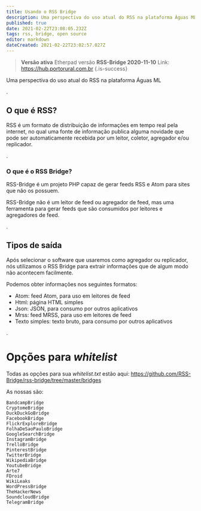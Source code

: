 ```yaml
---
title: Usando o RSS Bridge
description: Uma perspectiva do uso atual do RSS na plataforma Águas ML
published: true
date: 2021-02-22T23:08:05.232Z
tags: rss, bridge, open source
editor: markdown
dateCreated: 2021-02-22T23:02:57.027Z
---
```


> **Versão ativa**
Etherpad versão **RSS-Bridge 2020-11-10**
Link: https://hub.portorural.com.br
{.is-success}

Uma perspectiva do uso atual do RSS na plataforma Águas ML


.
## O que é RSS?

RSS é um formato de distribuição de informações em tempo real pela internet, no qual uma fonte de informação publica alguma novidade que pode ser automaticamente recebida por um leitor, coletor, agregador e/ou replicador.

.
### O que é o RSS Bridge?
RSS-Bridge é um projeto PHP capaz de gerar feeds RSS e Atom para sites que não os possuem. 



RSS-Bridge não é um leitor de feed ou agregador de feed, mas uma ferramenta para gerar feeds que são consumidos por leitores e agregadores de feed.

.

## Tipos de saída
Após selecionar o software que usaremos como agregador ou replicador, nós utilizamos o RSS Bridge para extrair informações que de algum modo não acontecem facilmente.

Podemos obter informações nos seguintes formatos:

- Atom: feed Atom, para uso em leitores de feed
- Html: página HTML simples
- Json: JSON, para consumo por outros aplicativos
- Mrss: feed MRSS, para uso em leitores de feed
- Texto simples: texto bruto, para consumo por outros aplicativos

.
# Opções para *whitelist*
Todas as opções para sua *whitelist.txt* estão aqui: https://github.com/RSS-Bridge/rss-bridge/tree/master/bridges

As nossas são:

```texto
BandcampBridge
CryptomeBridge
DuckDuckGoBridge
FacebookBridge
FlickrExploreBridge
FolhaDeSaoPauloBridge
GoogleSearchBridge
InstagramBridge
TrelloBridge
PinterestBridge
TwitterBridge
WikipediaBridge
YoutubeBridge
Arte7
FDroid
WikiLeaks
WordPressBridge
TheHackerNews
SoundcloudBridge
TelegramBridge
```